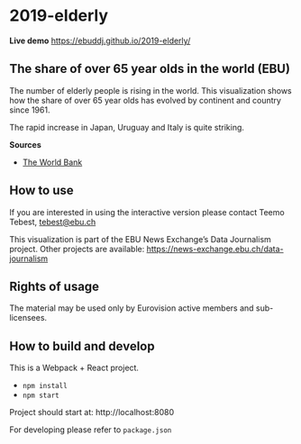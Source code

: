 # 2019-elderly

**Live demo** https://ebuddj.github.io/2019-elderly/

## The share of over 65 year olds in the world (EBU)

The number of elderly people is rising in the world. This visualization shows how the share of over 65 year olds has evolved by continent and country since 1961.

The rapid increase in Japan, Uruguay and Italy is quite striking.

**Sources**
* [The World Bank](https://data.worldbank.org/indicator/SP.POP.65UP.TO)

## How to use

If you are interested in using the interactive version please contact Teemo Tebest, tebest@ebu.ch

This visualization is part of the EBU News Exchange’s Data Journalism project. Other projects are available: https://news-exchange.ebu.ch/data-journalism

## Rights of usage

The material may be used only by Eurovision active members and sub-licensees.

## How to build and develop

This is a Webpack + React project.

* `npm install`
* `npm start`

Project should start at: http://localhost:8080

For developing please refer to `package.json`